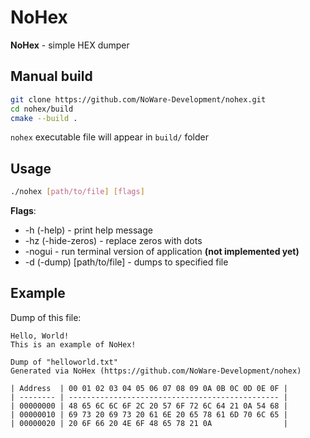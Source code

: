# NoHex
__NoHex__ - simple HEX dumper

## Manual build
``` sh
git clone https://github.com/NoWare-Development/nohex.git
cd nohex/build
cmake --build .
```

`nohex` executable file will appear in `build/` folder

## Usage
``` sh
./nohex [path/to/file] [flags]
```

__Flags__:
* -h (-help) - print help message
* -hz (-hide-zeros) - replace zeros with dots
* -nogui - run terminal version of application __(not implemented yet)__
* -d (-dump) [path/to/file] - dumps to specified file

## Example
Dump of this file:
```
Hello, World!
This is an example of NoHex!
```

```
Dump of "helloworld.txt"
Generated via NoHex (https://github.com/NoWare-Development/nohex)

| Address  | 00 01 02 03 04 05 06 07 08 09 0A 0B 0C 0D 0E 0F |
| -------- | ----------------------------------------------- |
| 00000000 | 48 65 6C 6C 6F 2C 20 57 6F 72 6C 64 21 0A 54 68 |
| 00000010 | 69 73 20 69 73 20 61 6E 20 65 78 61 6D 70 6C 65 |
| 00000020 | 20 6F 66 20 4E 6F 48 65 78 21 0A                |
```

